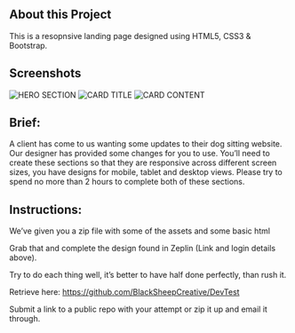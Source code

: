 ## About this Project

This is a resopnsive landing page designed using HTML5, CSS3 & Bootstrap.

## Screenshots

![HERO SECTION](DevTest-master/assets/ss1.png "Header section")
![CARD TITLE](DevTest-master/assets/ss2.png "Card Title")
![CARD CONTENT](DevTest-master/assets/ss3.png "Card Information")




## Brief:

A client has come to us wanting some updates to their dog sitting website. Our designer has provided some changes for you to use. You’ll need to create these sections so that they are responsive across different screen sizes, you have designs for mobile, tablet and desktop views. 
Please try to spend no more than 2 hours to complete both of these sections.

 

## Instructions:

We’ve given you a zip file with some of the assets and some basic html

Grab that and complete the design found in Zeplin (Link and login details above).

Try to do each thing well, it’s better to have half done perfectly, than rush it.



Retrieve here: https://github.com/BlackSheepCreative/DevTest


Submit a link to a public repo with your attempt or zip it up and email it through.
